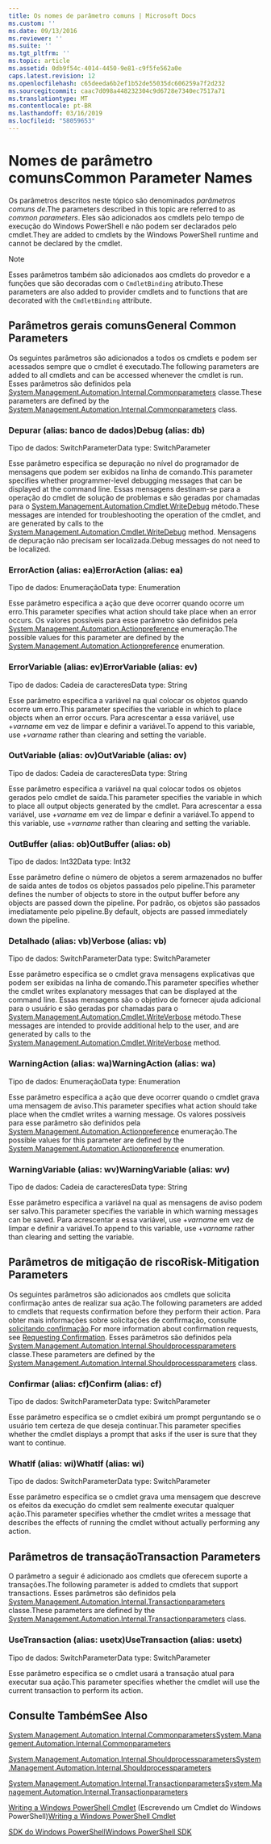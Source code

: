```yaml
---
title: Os nomes de parâmetro comuns | Microsoft Docs
ms.custom: ''
ms.date: 09/13/2016
ms.reviewer: ''
ms.suite: ''
ms.tgt_pltfrm: ''
ms.topic: article
ms.assetid: 0db9f54c-4014-4450-9e81-c9f5fe562a0e
caps.latest.revision: 12
ms.openlocfilehash: c65deeda6b2ef1b52de55035dc606259a7f2d232
ms.sourcegitcommit: caac7d098a448232304c9d6728e7340ec7517a71
ms.translationtype: MT
ms.contentlocale: pt-BR
ms.lasthandoff: 03/16/2019
ms.locfileid: "58059653"
---
```

# <a name="common-parameter-names"></a><span data-ttu-id="d5378-102">Nomes de parâmetro comuns</span><span class="sxs-lookup"><span data-stu-id="d5378-102">Common Parameter Names</span></span>

<span data-ttu-id="d5378-103">Os parâmetros descritos neste tópico são denominados *parâmetros comuns de*.</span><span class="sxs-lookup"><span data-stu-id="d5378-103">The parameters described in this topic are referred to as *common parameters*.</span></span> <span data-ttu-id="d5378-104">Eles são adicionados aos cmdlets pelo tempo de execução do Windows PowerShell e não podem ser declarados pelo cmdlet.</span><span class="sxs-lookup"><span data-stu-id="d5378-104">They are added to cmdlets by the Windows PowerShell runtime and cannot be declared by the cmdlet.</span></span>

> [!NOTE]
> <span data-ttu-id="d5378-105">Esses parâmetros também são adicionados aos cmdlets do provedor e a funções que são decoradas com o `CmdletBinding` atributo.</span><span class="sxs-lookup"><span data-stu-id="d5378-105">These parameters are also added to provider cmdlets and to functions that are decorated with the `CmdletBinding` attribute.</span></span>

## <a name="general-common-parameters"></a><span data-ttu-id="d5378-106">Parâmetros gerais comuns</span><span class="sxs-lookup"><span data-stu-id="d5378-106">General Common Parameters</span></span>

<span data-ttu-id="d5378-107">Os seguintes parâmetros são adicionados a todos os cmdlets e podem ser acessados sempre que o cmdlet é executado.</span><span class="sxs-lookup"><span data-stu-id="d5378-107">The following parameters are added to all cmdlets and can be accessed whenever the cmdlet is run.</span></span> <span data-ttu-id="d5378-108">Esses parâmetros são definidos pela [System.Management.Automation.Internal.Commonparameters](/dotnet/api/System.Management.Automation.Internal.CommonParameters) classe.</span><span class="sxs-lookup"><span data-stu-id="d5378-108">These parameters are defined by the [System.Management.Automation.Internal.Commonparameters](/dotnet/api/System.Management.Automation.Internal.CommonParameters) class.</span></span>

### <a name="debug-alias-db"></a><span data-ttu-id="d5378-109">Depurar (alias: banco de dados)</span><span class="sxs-lookup"><span data-stu-id="d5378-109">Debug (alias: db)</span></span>

<span data-ttu-id="d5378-110">Tipo de dados: SwitchParameter</span><span class="sxs-lookup"><span data-stu-id="d5378-110">Data type: SwitchParameter</span></span>

<span data-ttu-id="d5378-111">Esse parâmetro especifica se depuração no nível do programador de mensagens que podem ser exibidos na linha de comando.</span><span class="sxs-lookup"><span data-stu-id="d5378-111">This parameter specifies whether programmer-level debugging messages that can be displayed at the command line.</span></span> <span data-ttu-id="d5378-112">Essas mensagens destinam-se para a operação do cmdlet de solução de problemas e são geradas por chamadas para o [System.Management.Automation.Cmdlet.WriteDebug](/dotnet/api/System.Management.Automation.Cmdlet.WriteDebug) método.</span><span class="sxs-lookup"><span data-stu-id="d5378-112">These messages are intended for troubleshooting the operation of the cmdlet, and are generated by calls to the [System.Management.Automation.Cmdlet.WriteDebug](/dotnet/api/System.Management.Automation.Cmdlet.WriteDebug) method.</span></span> <span data-ttu-id="d5378-113">Mensagens de depuração não precisam ser localizada.</span><span class="sxs-lookup"><span data-stu-id="d5378-113">Debug messages do not need to be localized.</span></span>

### <a name="erroraction-alias-ea"></a><span data-ttu-id="d5378-114">ErrorAction (alias: ea)</span><span class="sxs-lookup"><span data-stu-id="d5378-114">ErrorAction (alias: ea)</span></span>

<span data-ttu-id="d5378-115">Tipo de dados: Enumeração</span><span class="sxs-lookup"><span data-stu-id="d5378-115">Data type: Enumeration</span></span>

<span data-ttu-id="d5378-116">Esse parâmetro especifica a ação que deve ocorrer quando ocorre um erro.</span><span class="sxs-lookup"><span data-stu-id="d5378-116">This parameter specifies what action should take place when an error occurs.</span></span> <span data-ttu-id="d5378-117">Os valores possíveis para esse parâmetro são definidos pela [System.Management.Automation.Actionpreference](/dotnet/api/System.Management.Automation.ActionPreference) enumeração.</span><span class="sxs-lookup"><span data-stu-id="d5378-117">The possible values for this parameter are defined by the [System.Management.Automation.Actionpreference](/dotnet/api/System.Management.Automation.ActionPreference) enumeration.</span></span>

### <a name="errorvariable-alias-ev"></a><span data-ttu-id="d5378-118">ErrorVariable (alias: ev)</span><span class="sxs-lookup"><span data-stu-id="d5378-118">ErrorVariable (alias: ev)</span></span>

<span data-ttu-id="d5378-119">Tipo de dados: Cadeia de caracteres</span><span class="sxs-lookup"><span data-stu-id="d5378-119">Data type: String</span></span>

<span data-ttu-id="d5378-120">Esse parâmetro especifica a variável na qual colocar os objetos quando ocorre um erro.</span><span class="sxs-lookup"><span data-stu-id="d5378-120">This parameter specifies the variable in which to place objects when an error occurs.</span></span> <span data-ttu-id="d5378-121">Para acrescentar a essa variável, use +*varname* em vez de limpar e definir a variável.</span><span class="sxs-lookup"><span data-stu-id="d5378-121">To append to this variable, use +*varname* rather than clearing and setting the variable.</span></span>

### <a name="outvariable-alias-ov"></a><span data-ttu-id="d5378-122">OutVariable (alias: ov)</span><span class="sxs-lookup"><span data-stu-id="d5378-122">OutVariable (alias: ov)</span></span>

<span data-ttu-id="d5378-123">Tipo de dados: Cadeia de caracteres</span><span class="sxs-lookup"><span data-stu-id="d5378-123">Data type: String</span></span>

<span data-ttu-id="d5378-124">Esse parâmetro especifica a variável na qual colocar todos os objetos gerados pelo cmdlet de saída.</span><span class="sxs-lookup"><span data-stu-id="d5378-124">This parameter specifies the variable in which to place all output objects generated by the cmdlet.</span></span> <span data-ttu-id="d5378-125">Para acrescentar a essa variável, use +*varname* em vez de limpar e definir a variável.</span><span class="sxs-lookup"><span data-stu-id="d5378-125">To append to this variable, use +*varname* rather than clearing and setting the variable.</span></span>

### <a name="outbuffer-alias-ob"></a><span data-ttu-id="d5378-126">OutBuffer (alias: ob)</span><span class="sxs-lookup"><span data-stu-id="d5378-126">OutBuffer (alias: ob)</span></span>

<span data-ttu-id="d5378-127">Tipo de dados: Int32</span><span class="sxs-lookup"><span data-stu-id="d5378-127">Data type: Int32</span></span>

<span data-ttu-id="d5378-128">Esse parâmetro define o número de objetos a serem armazenados no buffer de saída antes de todos os objetos passados pelo pipeline.</span><span class="sxs-lookup"><span data-stu-id="d5378-128">This parameter defines the number of objects to store in the output buffer before any objects are passed down the pipeline.</span></span> <span data-ttu-id="d5378-129">Por padrão, os objetos são passados imediatamente pelo pipeline.</span><span class="sxs-lookup"><span data-stu-id="d5378-129">By default, objects are passed immediately down the pipeline.</span></span>

### <a name="verbose-alias-vb"></a><span data-ttu-id="d5378-130">Detalhado (alias: vb)</span><span class="sxs-lookup"><span data-stu-id="d5378-130">Verbose (alias: vb)</span></span>

<span data-ttu-id="d5378-131">Tipo de dados: SwitchParameter</span><span class="sxs-lookup"><span data-stu-id="d5378-131">Data type: SwitchParameter</span></span>

<span data-ttu-id="d5378-132">Esse parâmetro especifica se o cmdlet grava mensagens explicativas que podem ser exibidas na linha de comando.</span><span class="sxs-lookup"><span data-stu-id="d5378-132">This parameter specifies whether the cmdlet writes explanatory messages that can be displayed at the command line.</span></span> <span data-ttu-id="d5378-133">Essas mensagens são o objetivo de fornecer ajuda adicional para o usuário e são geradas por chamadas para o [System.Management.Automation.Cmdlet.WriteVerbose](/dotnet/api/System.Management.Automation.Cmdlet.WriteVerbose) método.</span><span class="sxs-lookup"><span data-stu-id="d5378-133">These messages are intended to provide additional help to the user, and are generated by calls to the [System.Management.Automation.Cmdlet.WriteVerbose](/dotnet/api/System.Management.Automation.Cmdlet.WriteVerbose) method.</span></span>

### <a name="warningaction-alias-wa"></a><span data-ttu-id="d5378-134">WarningAction (alias: wa)</span><span class="sxs-lookup"><span data-stu-id="d5378-134">WarningAction (alias: wa)</span></span>

<span data-ttu-id="d5378-135">Tipo de dados: Enumeração</span><span class="sxs-lookup"><span data-stu-id="d5378-135">Data type: Enumeration</span></span>

<span data-ttu-id="d5378-136">Esse parâmetro especifica a ação que deve ocorrer quando o cmdlet grava uma mensagem de aviso.</span><span class="sxs-lookup"><span data-stu-id="d5378-136">This parameter specifies what action should take place when the cmdlet writes a warning message.</span></span> <span data-ttu-id="d5378-137">Os valores possíveis para esse parâmetro são definidos pela [System.Management.Automation.Actionpreference](/dotnet/api/System.Management.Automation.ActionPreference) enumeração.</span><span class="sxs-lookup"><span data-stu-id="d5378-137">The possible values for this parameter are defined by the [System.Management.Automation.Actionpreference](/dotnet/api/System.Management.Automation.ActionPreference) enumeration.</span></span>

### <a name="warningvariable-alias-wv"></a><span data-ttu-id="d5378-138">WarningVariable (alias: wv)</span><span class="sxs-lookup"><span data-stu-id="d5378-138">WarningVariable (alias: wv)</span></span>

<span data-ttu-id="d5378-139">Tipo de dados: Cadeia de caracteres</span><span class="sxs-lookup"><span data-stu-id="d5378-139">Data type: String</span></span>

<span data-ttu-id="d5378-140">Esse parâmetro especifica a variável na qual as mensagens de aviso podem ser salvo.</span><span class="sxs-lookup"><span data-stu-id="d5378-140">This parameter specifies the variable in which warning messages can be saved.</span></span> <span data-ttu-id="d5378-141">Para acrescentar a essa variável, use +*varname* em vez de limpar e definir a variável.</span><span class="sxs-lookup"><span data-stu-id="d5378-141">To append to this variable, use +*varname* rather than clearing and setting the variable.</span></span>

## <a name="risk-mitigation-parameters"></a><span data-ttu-id="d5378-142">Parâmetros de mitigação de risco</span><span class="sxs-lookup"><span data-stu-id="d5378-142">Risk-Mitigation Parameters</span></span>

<span data-ttu-id="d5378-143">Os seguintes parâmetros são adicionados aos cmdlets que solicita confirmação antes de realizar sua ação.</span><span class="sxs-lookup"><span data-stu-id="d5378-143">The following parameters are added to cmdlets that requests confirmation before they perform their action.</span></span> <span data-ttu-id="d5378-144">Para obter mais informações sobre solicitações de confirmação, consulte [solicitando confirmação](./requesting-confirmation-from-cmdlets.md).</span><span class="sxs-lookup"><span data-stu-id="d5378-144">For more information about confirmation requests, see [Requesting Confirmation](./requesting-confirmation-from-cmdlets.md).</span></span> <span data-ttu-id="d5378-145">Esses parâmetros são definidos pela [System.Management.Automation.Internal.Shouldprocessparameters](/dotnet/api/System.Management.Automation.Internal.ShouldProcessParameters) classe.</span><span class="sxs-lookup"><span data-stu-id="d5378-145">These parameters are defined by the [System.Management.Automation.Internal.Shouldprocessparameters](/dotnet/api/System.Management.Automation.Internal.ShouldProcessParameters) class.</span></span>

### <a name="confirm-alias-cf"></a><span data-ttu-id="d5378-146">Confirmar (alias: cf)</span><span class="sxs-lookup"><span data-stu-id="d5378-146">Confirm (alias: cf)</span></span>

<span data-ttu-id="d5378-147">Tipo de dados: SwitchParameter</span><span class="sxs-lookup"><span data-stu-id="d5378-147">Data type: SwitchParameter</span></span>

<span data-ttu-id="d5378-148">Esse parâmetro especifica se o cmdlet exibirá um prompt perguntando se o usuário tem certeza de que deseja continuar.</span><span class="sxs-lookup"><span data-stu-id="d5378-148">This parameter specifies whether the cmdlet displays a prompt that asks if the user is sure that they want to continue.</span></span>

### <a name="whatif-alias-wi"></a><span data-ttu-id="d5378-149">WhatIf (alias: wi)</span><span class="sxs-lookup"><span data-stu-id="d5378-149">WhatIf (alias: wi)</span></span>

<span data-ttu-id="d5378-150">Tipo de dados: SwitchParameter</span><span class="sxs-lookup"><span data-stu-id="d5378-150">Data type: SwitchParameter</span></span>

<span data-ttu-id="d5378-151">Esse parâmetro especifica se o cmdlet grava uma mensagem que descreve os efeitos da execução do cmdlet sem realmente executar qualquer ação.</span><span class="sxs-lookup"><span data-stu-id="d5378-151">This parameter specifies whether the cmdlet writes a message that describes the effects of running the cmdlet without actually performing any action.</span></span>

## <a name="transaction-parameters"></a><span data-ttu-id="d5378-152">Parâmetros de transação</span><span class="sxs-lookup"><span data-stu-id="d5378-152">Transaction Parameters</span></span>

<span data-ttu-id="d5378-153">O parâmetro a seguir é adicionado aos cmdlets que oferecem suporte a transações.</span><span class="sxs-lookup"><span data-stu-id="d5378-153">The following parameter is added to cmdlets that support transactions.</span></span> <span data-ttu-id="d5378-154">Esses parâmetros são definidos pela [System.Management.Automation.Internal.Transactionparameters](/dotnet/api/System.Management.Automation.Internal.TransactionParameters) classe.</span><span class="sxs-lookup"><span data-stu-id="d5378-154">These parameters are defined by the [System.Management.Automation.Internal.Transactionparameters](/dotnet/api/System.Management.Automation.Internal.TransactionParameters) class.</span></span>

### <a name="usetransaction-alias-usetx"></a><span data-ttu-id="d5378-155">UseTransaction (alias: usetx)</span><span class="sxs-lookup"><span data-stu-id="d5378-155">UseTransaction (alias: usetx)</span></span>

<span data-ttu-id="d5378-156">Tipo de dados: SwitchParameter</span><span class="sxs-lookup"><span data-stu-id="d5378-156">Data type: SwitchParameter</span></span>

<span data-ttu-id="d5378-157">Esse parâmetro especifica se o cmdlet usará a transação atual para executar sua ação.</span><span class="sxs-lookup"><span data-stu-id="d5378-157">This parameter specifies whether the cmdlet will use the current transaction to perform its action.</span></span>

## <a name="see-also"></a><span data-ttu-id="d5378-158">Consulte Também</span><span class="sxs-lookup"><span data-stu-id="d5378-158">See Also</span></span>

[<span data-ttu-id="d5378-159">System.Management.Automation.Internal.Commonparameters</span><span class="sxs-lookup"><span data-stu-id="d5378-159">System.Management.Automation.Internal.Commonparameters</span></span>](/dotnet/api/System.Management.Automation.Internal.CommonParameters)

[<span data-ttu-id="d5378-160">System.Management.Automation.Internal.Shouldprocessparameters</span><span class="sxs-lookup"><span data-stu-id="d5378-160">System.Management.Automation.Internal.Shouldprocessparameters</span></span>](/dotnet/api/System.Management.Automation.Internal.ShouldProcessParameters)

[<span data-ttu-id="d5378-161">System.Management.Automation.Internal.Transactionparameters</span><span class="sxs-lookup"><span data-stu-id="d5378-161">System.Management.Automation.Internal.Transactionparameters</span></span>](/dotnet/api/System.Management.Automation.Internal.TransactionParameters)

<span data-ttu-id="d5378-162">[Writing a Windows PowerShell Cmdlet](./writing-a-windows-powershell-cmdlet.md) (Escrevendo um Cmdlet do Windows PowerShell)</span><span class="sxs-lookup"><span data-stu-id="d5378-162">[Writing a Windows PowerShell Cmdlet](./writing-a-windows-powershell-cmdlet.md)</span></span>

[<span data-ttu-id="d5378-163">SDK do Windows PowerShell</span><span class="sxs-lookup"><span data-stu-id="d5378-163">Windows PowerShell SDK</span></span>](../windows-powershell-reference.md)

